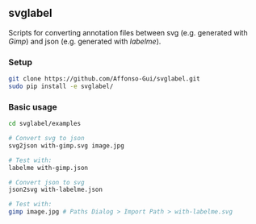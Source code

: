## svglabel

Scripts for converting annotation files between svg (e.g. generated with *Gimp*) and json (e.g. generated with *labelme*).

### Setup

```bash
git clone https://github.com/Affonso-Gui/svglabel.git
sudo pip install -e svglabel/
```

### Basic usage

```bash
cd svglabel/examples

# Convert svg to json
svg2json with-gimp.svg image.jpg

# Test with:
labelme with-gimp.json

# Convert json to svg
json2svg with-labelme.json

# Test with:
gimp image.jpg # Paths Dialog > Import Path > with-labelme.svg
```
